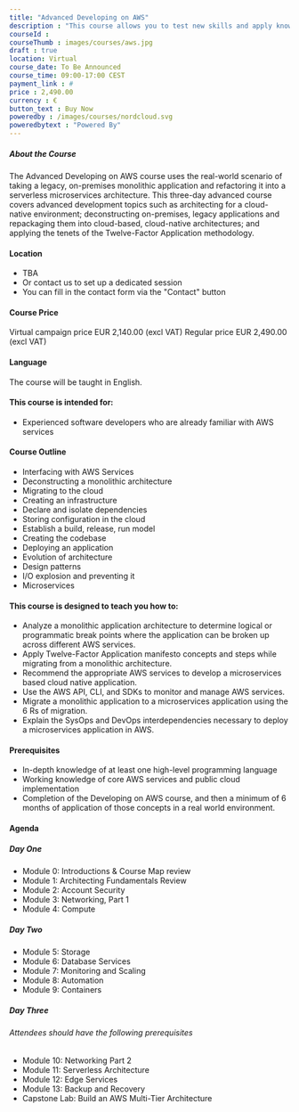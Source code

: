 ```yaml
---
title: "Advanced Developing on AWS"
description : "This course allows you to test new skills and apply knowledge to your working environment through a variety of practical exercises. This course will be delivered through a mix of instructor-led training (ILT) and hands-on labs"
courseId : 
courseThumb : images/courses/aws.jpg
draft : true
location: Virtual
course_date: To Be Announced
course_time: 09:00-17:00 CEST
payment_link : #
price : 2,490.00
currency : €
button_text : Buy Now 
poweredby : /images/courses/nordcloud.svg
poweredbytext : "Powered By"
---
```



##### About the Course

The Advanced Developing on AWS course uses the real-world scenario of taking a legacy, on-premises monolithic application and refactoring it into a serverless microservices architecture. This three-day advanced course covers advanced development topics such as architecting for a cloud-native environment; deconstructing on-premises, legacy applications and repackaging them into cloud-based, cloud-native architectures; and applying the tenets of the Twelve-Factor Application methodology.

#### Location

* TBA
* Or contact us to set up a dedicated session
* You can fill in the contact form via the "Contact" button

#### Course Price 

Virtual campaign price EUR 2,140.00 (excl VAT)
Regular price EUR 2,490.00 (excl VAT)

#### Language

The course will be taught in English.

#### This course is intended for:

* Experienced software developers who are already familiar with AWS services

#### Course Outline

* Interfacing with AWS Services
* Deconstructing a monolithic architecture
* Migrating to the cloud
* Creating an infrastructure
* Declare and isolate dependencies
* Storing configuration in the cloud
* Establish a build, release, run model
* Creating the codebase
* Deploying an application
* Evolution of architecture
* Design patterns
* I/O explosion and preventing it
* Microservices

#### This course is designed to teach you how to:

* Analyze a monolithic application architecture to determine logical or programmatic break points where the application can be broken up across different AWS services.
* Apply Twelve-Factor Application manifesto concepts and steps while migrating from a monolithic architecture.
* Recommend the appropriate AWS services to develop a microservices based cloud native application.
* Use the AWS API, CLI, and SDKs to monitor and manage AWS services.
* Migrate a monolithic application to a microservices application using the 6 Rs of migration.
* Explain the SysOps and DevOps interdependencies necessary to deploy a microservices application in AWS.

#### Prerequisites

* In-depth knowledge of at least one high-level programming language
* Working knowledge of core AWS services and public cloud implementation
* Completion of the Developing on AWS course, and then a minimum of 6 months of application of those concepts in a real world environment.

#### Agenda

##### Day One

* Module 0: Introductions & Course Map review
* Module 1: Architecting Fundamentals Review
* Module 2: Account Security
* Module 3: Networking, Part 1
* Module 4: Compute

##### Day Two

* Module 5: Storage
* Module 6: Database Services
* Module 7: Monitoring and Scaling
* Module 8: Automation
* Module 9: Containers

##### Day Three
###### Attendees should have the following prerequisites

* Module 10: Networking Part 2
* Module 11: Serverless Architecture
* Module 12: Edge Services
* Module 13: Backup and Recovery
* Capstone Lab: Build an AWS Multi-Tier Architecture